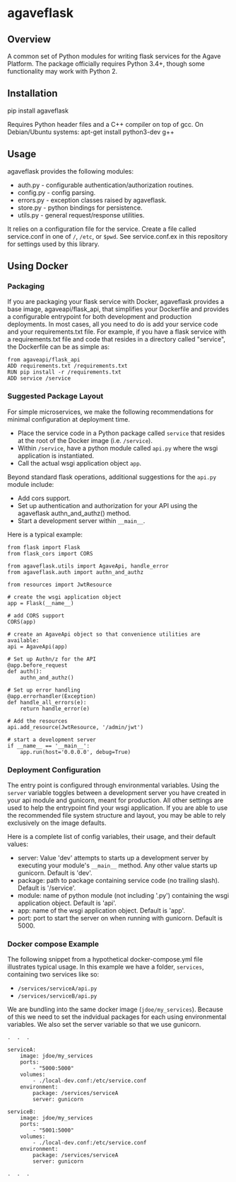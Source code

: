 # agaveflask #

## Overview ##

A common set of Python modules for writing flask services for the Agave Platform. The package officially requires Python
3.4+, though some functionality may work with Python 2.


## Installation ##
pip install agaveflask

Requires Python header files and a C++ compiler on top of gcc. On Debian/Ubuntu systems:
apt-get install python3-dev g++


## Usage ##

agaveflask provides the following modules:

* auth.py - configurable authentication/authorization routines.
* config.py - config parsing.
* errors.py - exception classes raised by agaveflask.
* store.py - python bindings for persistence.
* utils.py - general request/response utilities.

It relies on a configuration file for the service. Create a file called service.conf in one of `/`, `/etc`, or `$pwd`.
See service.conf.ex in this repository for settings used by this library.


## Using Docker ##

### Packaging ###
If you are packaging your flask service with Docker, agaveflask provides a base image, agaveapi/flask_api, that
simplifies your Dockerfile and provides a configurable entrypoint for both development and production deployments. In
most cases, all you need to do is add your service code and your requirements.txt file. For example, if you have a
flask service with a requirements.txt file and code that resides in a directory called "service", the Dockerfile can
be as simple as:

```
from agaveapi/flask_api
ADD requirements.txt /requirements.txt
RUN pip install -r /requirements.txt
ADD service /service
```

### Suggested Package Layout ###

For simple microservices, we make the following recommendations for minimal configuration at deployment time.

* Place the service code in a Python package called `service` that resides at the root of the Docker image (i.e. `/service`).
* Within `/service`, have a python module called `api.py` where the wsgi application is instantiated.
* Call the actual wsgi application object `app`.

Beyond standard flask operations, additional suggestions for the `api.py` module include:

* Add cors support.
* Set up authentication and authorization for your API using the agaveflask authn_and_authz() method.
* Start a development server within `__main__`.

Here is a typical example:

```
from flask import Flask
from flask_cors import CORS

from agaveflask.utils import AgaveApi, handle_error
from agaveflask.auth import authn_and_authz

from resources import JwtResource

# create the wsgi application object
app = Flask(__name__)

# add CORS support
CORS(app)

# create an AgaveApi object so that convenience utilities are available:
api = AgaveApi(app)

# Set up Authn/z for the API
@app.before_request
def auth():
    authn_and_authz()

# Set up error handling
@app.errorhandler(Exception)
def handle_all_errors(e):
    return handle_error(e)

# Add the resources
api.add_resource(JwtResource, '/admin/jwt')

# start a development server
if __name__ == '__main__':
    app.run(host='0.0.0.0', debug=True)
```

### Deployment Configuration ###
The entry point is configured through environmental variables. Using the `server` variable toggles between a
development server you have created in your api module and gunicorn, meant for production.
All other settings are used to help the entrypoint find
your wsgi application. If you are able to use the recommended file system structure and layout, you may be able to
rely exclusively on the image defaults.

Here is a complete list of config variables, their usage, and their default values:

* server: Value 'dev' attempts to starts up a development server by executing your module's `__main__` method. Any
other value starts up gunicorn. Default is 'dev'.
* package: path to package containing service code (no trailing slash). Default is '/service'.
* module: name of python module (not including '.py') containing the wsgi application object. Default is 'api'.
* app: name of the wsgi application object. Default is 'app'.
* port: port to start the server on when running with gunicorn. Default is 5000.


### Docker compose Example ###
The following snippet from a hypothetical docker-compose.yml file illustrates typical usage. In this example we have a
folder, `services`, containing two services like so:

* `/services/serviceA/api.py`
* `/services/serviceB/api.py`

We are bundling into the same docker image (`jdoe/my_services`). Because of this we need to set the indvidual packages for each using environmental variables. We also set the server
variable so that we use gunicorn.

```
.  .  .

serviceA:
    image: jdoe/my_services
    ports:
        - "5000:5000"
    volumes:
        - ./local-dev.conf:/etc/service.conf
    environment:
        package: /services/serviceA
        server: gunicorn

serviceB:
    image: jdoe/my_services
    ports:
        - "5001:5000"
    volumes:
        - ./local-dev.conf:/etc/service.conf
    environment:
        package: /services/serviceA
        server: gunicorn

.  .  .

```
